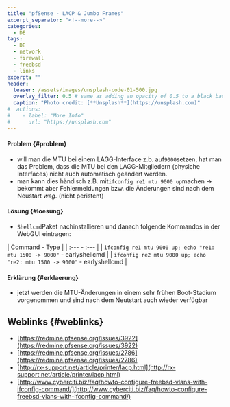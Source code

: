 ```yaml
---
title: "pfSense - LACP & Jumbo Frames"
excerpt_separator: "<!--more-->"
categories:
  - DE
tags:
  - DE
  - network
  - firewall
  - freebsd
  - links
excerpt: ""
header:
  teaser: /assets/images/unsplash-code-01-500.jpg
  overlay_filter: 0.5 # same as adding an opacity of 0.5 to a black background
  caption: "Photo credit: [**Unsplash**](https://unsplash.com)"
#  actions:
#    - label: "More Info"
#      url: "https://unsplash.com"
---
```


#### Problem {#problem}

* will man die MTU bei einem LAGG-Interface z.b. auf`9000`setzen, hat man das Problem, dass die MTU bei den LAGG-Mitgliedern (physiche Interfaces) nicht auch automatisch geändert werden.
* man kann dies händisch z.B. mit`ifconfig re1 mtu 9000 up`machen → bekommt aber Fehlermeldungen bzw. die Änderungen sind nach dem Neustart _weg_. (nicht peristent)

#### Lösung {#loesung}

* `Shellcmd`Paket nachinstallieren und danach folgende Kommandos in der WebGUI eintragen:


| Command - Type |
| :--- - :--- |
| `ifconfig re1 mtu 9000 up; echo "re1: mtu 1500 -> 9000"` - earlyshellcmd |
| `ifconfig re2 mtu 9000 up; echo "re2: mtu 1500 -> 9000"` - earlyshellcmd |



#### Erklärung {#erklaerung}

* jetzt werden die MTU-Änderungen in einem sehr frühen Boot-Stadium vorgenommen und sind nach dem Neutstart auch wieder verfügbar

## Weblinks {#weblinks}

* [https://redmine.pfsense.org/issues/3922](https://redmine.pfsense.org/issues/3922)
* [https://redmine.pfsense.org/issues/2786](https://redmine.pfsense.org/issues/2786)
* [http://rx-support.net/article/printer/lacp.html](http://rx-support.net/article/printer/lacp.html)
* [http://www.cyberciti.biz/faq/howto-configure-freebsd-vlans-with-ifconfig-command/](http://www.cyberciti.biz/faq/howto-configure-freebsd-vlans-with-ifconfig-command/)



